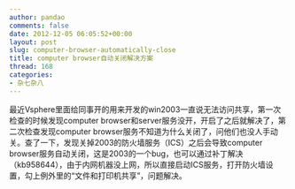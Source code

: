 ```yaml
---
author: pandao
comments: false
date: 2012-12-05 06:05:52+00:00
layout: post
slug: computer-browser-automatically-close
title: computer browser自动关闭解决方案
thread: 168
categories:
- 杂七杂八
---
```


最近Vsphere里面给同事开的用来开发的win2003一直说无法访问共享，第一次检查的时候发现computer browser和server服务没开，开启了之后就解决了，第二次检查发现computer browser服务不知道为什么关闭了，问他们也没人手动关。查了一下，发现关掉2003的防火墙服务（ICS）之后会导致computer browser服务自动关闭，这是2003的一个bug，也可以通过补丁解决（kb958644），由于内网机器没上网，所以直接启动ICS服务，打开防火墙设置，勾上例外里的“文件和打印机共享”，问题解决。
